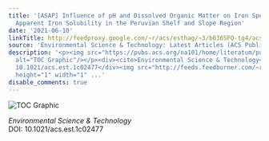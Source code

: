 ```yaml
---
title: '[ASAP] Influence of pH and Dissolved Organic Matter on Iron Speciation and
  Apparent Iron Solubility in the Peruvian Shelf and Slope Region'
date: '2021-06-10'
linkTitle: http://feedproxy.google.com/~r/acs/esthag/~3/b036SFQ-tg4/acs.est.1c02477
source: 'Environmental Science & Technology: Latest Articles (ACS Publications)'
description: '<p><img src="https://pubs.acs.org/na101/home/literatum/publisher/achs/journals/content/esthag/0/esthag.ahead-of-print/acs.est.1c02477/20210610/images/medium/es1c02477_0005.gif"
  alt="TOC Graphic"/></p><div><cite>Environmental Science & Technology</cite></div><div>DOI:
  10.1021/acs.est.1c02477</div><img src="http://feeds.feedburner.com/~r/acs/esthag/~4/b036SFQ-tg4"
  height="1" width="1" ...'
disable_comments: true
---
```

<p><img src="https://pubs.acs.org/na101/home/literatum/publisher/achs/journals/content/esthag/0/esthag.ahead-of-print/acs.est.1c02477/20210610/images/medium/es1c02477_0005.gif" alt="TOC Graphic"/></p><div><cite>Environmental Science & Technology</cite></div><div>DOI: 10.1021/acs.est.1c02477</div><img src="http://feeds.feedburner.com/~r/acs/esthag/~4/b036SFQ-tg4" height="1" width="1" ...